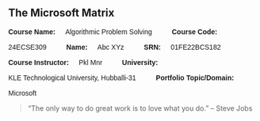 ## The Microsoft Matrix

<style>
  dl.inline-list {
    display: flex;
    flex-wrap: wrap;
    gap: 15px;
    font-family: Arial, sans-serif;
  }
  dl.inline-list dt {
    font-weight: bold;
    margin-right: 5px;
  }
  dl.inline-list dd {
    margin-right: 25px;
    margin-left: 0;
  }
</style>

<dl class="inline-list">
  <dt>Course Name:</dt><dd>Algorithmic Problem Solving</dd>
  <dt>Course Code:</dt><dd>24ECSE309</dd>
  <dt>Name:</dt><dd>Abc XYz</dd>
  <dt>SRN:</dt><dd>01FE22BCS182</dd>
  <dt>Course Instructor:</dt><dd>Pkl Mnr</dd>
  <dt>University:</dt><dd>KLE Technological University, Hubballi-31</dd>
  <dt>Portfolio Topic/Domain:</dt><dd>Microsoft</dd>
</dl>

> “The only way to do great work is to love what you do.” – Steve Jobs
>

